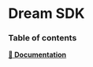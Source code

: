 # Dream SDK



### Table of contents
**[📖 Documentation](https://dream-3.gitbook.io/user-documentation/)**
